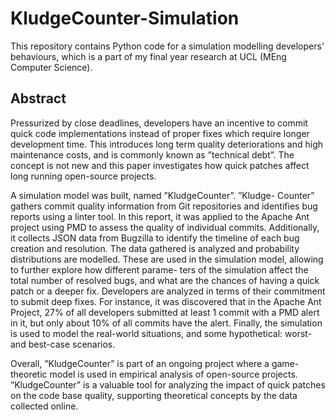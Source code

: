 # KludgeCounter-Simulation

This repository contains Python code for a simulation modelling developers' behaviours, which is a part of my final year research at UCL (MEng Computer Science).


## Abstract

Pressurized by close deadlines, developers have an incentive to commit quick code implementations instead of proper fixes which require longer development time. This introduces long term quality deteriorations and high maintenance costs, and is commonly known as ”technical debt”. The concept is not new and this paper investigates how quick patches affect long running open-source projects.

A simulation model was built, named ”KludgeCounter”. ”Kludge- Counter” gathers commit quality information from Git repositories and identifies bug reports using a linter tool. In this report, it was applied to the Apache Ant project using PMD to assess the quality of individual commits. Additionally, it collects JSON data from Bugzilla to identify the timeline of each bug creation and resolution. The data gathered is analyzed and probability distributions are modelled. These are used in the simulation model, allowing to further explore how different parame- ters of the simulation affect the total number of resolved bugs, and what are the chances of having a quick patch or a deeper fix. Developers are analyzed in terms of their commitment to submit deep fixes. For instance, it was discovered that in the Apache Ant Project, 27% of all developers submitted at least 1 commit with a PMD alert in it, but only about 10% of all commits have the alert. Finally, the simulation is used to model the real-world situations, and some hypothetical: worst- and best-case scenarios.

Overall, ”KludgeCounter” is part of an ongoing project where a game- theoretic model is used in empirical analysis of open-source projects. ”KludgeCounter” is a valuable tool for analyzing the impact of quick patches on the code base quality, supporting theoretical concepts by the data collected online.

